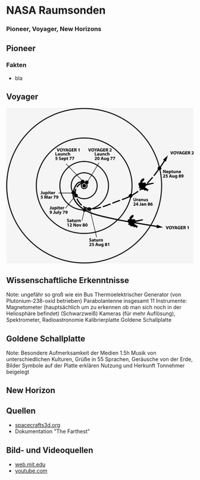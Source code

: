 # NASA Raumsonden
### Pioneer, Voyager, New Horizons



## Pioneer


### Fakten
- bla


<!-- .slide: data-background-iframe="http://spacecrafts3d.org/models/pioneer.html" data-background-interactive-->



## Voyager


![](pictures/Voyager_Path.svg)


## Wissenschaftliche Erkenntnisse
<!-- .slide: data-background-video="pictures/jupiter.mp4" data-backround-video-loop data-background-video-muted -->


<!-- .slide: data-background-iframe="http://spacecrafts3d.org/models/voyager.html" data-background-interactive-->
Note:
ungefähr so groß wie ein Bus
Thermoelektrischer Generator (von Plutonium-238-oxid betrieben)
Parabolantenne
insgesamt 11 Instrumente:
	Magnetometer (hauptsächlich um zu erkennen ob man sich noch in der Heliosphäre befindet)
	(Schwarzweiß) Kameras (für mehr Auflösung), Spektrometer, Radioastronomie
	Kalibrierplatte
Goldene Schallplatte


## Goldene Schallplatte
<!-- .slide: data-background-image="pictures/tworecords.png" -->
Note:
Besondere Aufmerksamkeit der Medien
1.5h Musik von unterschiedlichen Kulturen, Grüße in 55 Sprachen, Geräusche von der Erde, Bilder
Symbole auf der Platte erklären Nutzung und Herkunft
Tonnehmer beigelegt



## New Horizon



## Quellen
- [spacecrafts3d.org](https://spacecrafts3d.org)
- Dokumentation "The Farthest"


## Bild- und Videoquellen
- [web.mit.edu](http://web.mit.edu/lilybui/Public/tworecords.png) 
- [youtube.com](https://www.youtube.com/watch?v=9nf9nBtd2dM) 
